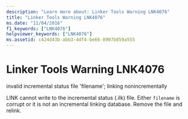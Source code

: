 ```yaml
---
description: "Learn more about: Linker Tools Warning LNK4076"
title: "Linker Tools Warning LNK4076"
ms.date: "11/04/2016"
f1_keywords: ["LNK4076"]
helpviewer_keywords: ["LNK4076"]
ms.assetid: c424d43b-abb3-4df4-be66-8907b859a555
---
```

# Linker Tools Warning LNK4076

invalid incremental status file 'filename'; linking nonincrementally

LINK cannot write to the incremental status (.ilk) file. Either `filename` is corrupt or it is not an incremental linking database. Remove the file and relink.
